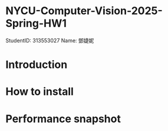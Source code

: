 # NYCU-Computer-Vision-2025-Spring-HW1
StudentID: 313553027
Name: 鄧婕妮

# Introduction

# How to install

# Performance snapshot

